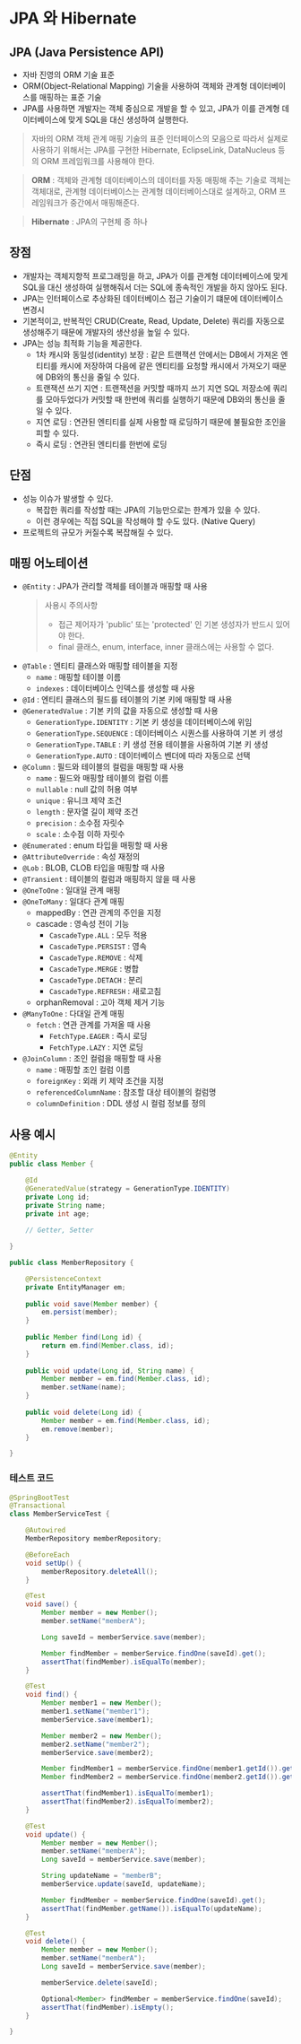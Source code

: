 # JPA 와 Hibernate

## JPA (Java Persistence API)
- 자바 진영의 ORM 기술 표준
- ORM(Object-Relational Mapping) 기술을 사용하여 객체와 관계형 데이터베이스를 매핑하는 표준 기술
- JPA를 사용하면 개발자는 객체 중심으로 개발을 할 수 있고, JPA가 이를 관계형 데이터베이스에 맞게 SQL을 대신 생성하여 실행한다.

> 자바의 ORM 객체 관계 매핑 기술의 표준 인터페이스의 모음으로 따라서 실제로 사용하기 위해서는 JPA를 구현한 Hibernate, EclipseLink, DataNucleus 등의 ORM 프레임워크를 사용해야 한다.

> **ORM** : 객체와 관계형 데이터베이스의 데이터를 자동 매핑해 주는 기술로 객체는 객체대로, 관계형 데이터베이스는 관계형 데이터베이스대로 설계하고, ORM 프레임워크가 중간에서 매핑해준다.

> **Hibernate** : JPA의 구현체 중 하나

## 장점
- 개발자는 객체지향적 프로그래밍을 하고, JPA가 이를 관계형 데이터베이스에 맞게 SQL을 대신 생성하여 실행해줘서 더는 SQL에 종속적인 개발을 하지 않아도 된다.
- JPA는 인터페이스로 추상화된 데이터베이스 접근 기술이기 떄문에 데이터베이스 변경시 
- 기본적이고, 반복적인 CRUD(Create, Read, Update, Delete) 쿼리를 자동으로 생성해주기 때문에 개발자의 생산성을 높일 수 있다.
- JPA는 성능 최적화 기능을 제공한다.
    - 1차 캐시와 동일성(identity) 보장 : 같은 트랜잭션 안에서는 DB에서 가져온 엔티티를 캐시에 저장하여 다음에 같은 엔티티를 요청할 캐시에서 가져오기 때문에 DB와의 통신을 줄일 수 있다.
    - 트랜잭션 쓰기 지연 : 트랜잭션을 커밋할 때까지 쓰기 지연 SQL 저장소에 쿼리를 모아두었다가 커밋할 때 한번에 쿼리를 실행하기 때문에 DB와의 통신을 줄일 수 있다.
    - 지연 로딩 : 연관된 엔티티를 실제 사용할 때 로딩하기 때문에 불필요한 조인을 피할 수 있다.
    - 즉시 로딩 : 연관된 엔티티를 한번에 로딩

## 단점
- 성능 이슈가 발생할 수 있다.
    - 복잡한 쿼리를 작성할 때는 JPA의 기능만으로는 한계가 있을 수 있다.
    - 이런 경우에는 직접 SQL을 작성해야 할 수도 있다. (Native Query)
- 프로젝트의 규모가 커질수록 복잡해질 수 있다.

## 매핑 어노테이션
- `@Entity` : JPA가 관리할 객체를 테이블과 매핑할 때 사용
    > 사용시 주의사항 
    > - 접근 제어자가 'public' 또는 'protected' 인 기본 생성자가 반드시 있어야 한다.
    > - final 클래스, enum, interface, inner 클래스에는 사용할 수 없다.
- `@Table` : 엔티티 클래스와 매핑할 테이블을 지정
    - `name` : 매핑할 테이블 이름
    - `indexes` : 데이터베이스 인덱스를 생성할 때 사용
- `@Id` : 엔티티 클래스의 필드를 테이블의 기본 키에 매핑할 때 사용
- `@GeneratedValue` : 기본 키의 값을 자동으로 생성할 때 사용
    - `GenerationType.IDENTITY` : 기본 키 생성을 데이터베이스에 위임
    - `GenerationType.SEQUENCE` : 데이터베이스 시퀀스를 사용하여 기본 키 생성
    - `GenerationType.TABLE` : 키 생성 전용 테이블을 사용하여 기본 키 생성
    - `GenerationType.AUTO` : 데이터베이스 벤더에 따라 자동으로 선택
- `@Column` : 필드와 테이블의 컬럼을 매핑할 때 사용
    - `name` : 필드와 매핑할 테이블의 컬럼 이름
    - `nullable` : null 값의 허용 여부
    - `unique` : 유니크 제약 조건
    - `length` : 문자열 길이 제약 조건
    - `precision` : 소수점 자릿수
    - `scale` : 소수점 이하 자릿수
- `@Enumerated` : enum 타입을 매핑할 때 사용
- `@AttributeOverride` : 속성 재정의
- `@Lob` : BLOB, CLOB 타입을 매핑할 때 사용
- `@Transient` : 테이블의 컬럼과 매핑하지 않을 때 사용
- `@OneToOne` : 일대일 관계 매핑
- `@OneToMany` : 일대다 관계 매핑
    - mappedBy : 연관 관계의 주인을 지정
    - cascade : 영속성 전이 기능
        - `CascadeType.ALL` : 모두 적용
        - `CascadeType.PERSIST` : 영속
        - `CascadeType.REMOVE` : 삭제
        - `CascadeType.MERGE` : 병합
        - `CascadeType.DETACH` : 분리
        - `CascadeType.REFRESH` : 새로고침
    - orphanRemoval : 고아 객체 제거 기능
- `@ManyToOne` : 다대일 관계 매핑
    - `fetch` : 연관 관계를 가져올 때 사용
        - `FetchType.EAGER` : 즉시 로딩
        - `FetchType.LAZY` : 지연 로딩
- `@JoinColumn` : 조인 컬럼을 매핑할 때 사용
    - `name` : 매핑할 조인 컬럼 이름
    - `foreignKey` : 외래 키 제약 조건을 지정
    - `referencedColumnName` : 참조할 대상 테이블의 컬럼명  
    - `columnDefinition` : DDL 생성 시 컬럼 정보를 정의

## 

## 사용 예시
```java
@Entity
public class Member {

    @Id
    @GeneratedValue(strategy = GenerationType.IDENTITY)
    private Long id;
    private String name;
    private int age;
    
    // Getter, Setter

}
```

```java
public class MemberRepository {

    @PersistenceContext
    private EntityManager em;
    
    public void save(Member member) {
        em.persist(member);
    }
    
    public Member find(Long id) {
        return em.find(Member.class, id);
    }
    
    public void update(Long id, String name) {
        Member member = em.find(Member.class, id);
        member.setName(name);
    }
    
    public void delete(Long id) {
        Member member = em.find(Member.class, id);
        em.remove(member);
    }

}
```

### 테스트 코드
```java
@SpringBootTest
@Transactional
class MemberServiceTest {

    @Autowired
    MemberRepository memberRepository;

    @BeforeEach
    void setUp() {
        memberRepository.deleteAll();
    }

    @Test
    void save() {
        Member member = new Member();
        member.setName("memberA");

        Long saveId = memberService.save(member);

        Member findMember = memberService.findOne(saveId).get();
        assertThat(findMember).isEqualTo(member);
    }

    @Test
    void find() {
        Member member1 = new Member();
        member1.setName("member1");
        memberService.save(member1);

        Member member2 = new Member();
        member2.setName("member2");
        memberService.save(member2);

        Member findMember1 = memberService.findOne(member1.getId()).get();
        Member findMember2 = memberService.findOne(member2.getId()).get();

        assertThat(findMember1).isEqualTo(member1);
        assertThat(findMember2).isEqualTo(member2);
    }

    @Test
    void update() {
        Member member = new Member();
        member.setName("memberA");
        Long saveId = memberService.save(member);

        String updateName = "memberB";
        memberService.update(saveId, updateName);

        Member findMember = memberService.findOne(saveId).get();
        assertThat(findMember.getName()).isEqualTo(updateName);
    }

    @Test
    void delete() {
        Member member = new Member();
        member.setName("memberA");
        Long saveId = memberService.save(member);

        memberService.delete(saveId);

        Optional<Member> findMember = memberService.findOne(saveId);
        assertThat(findMember).isEmpty();
    }

}
```
